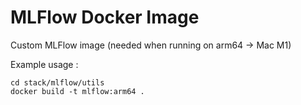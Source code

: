 # MLFlow Docker Image

Custom MLFlow image (needed when running on arm64 -> Mac M1)

Example usage :

```
cd stack/mlflow/utils
docker build -t mlflow:arm64 .
```
